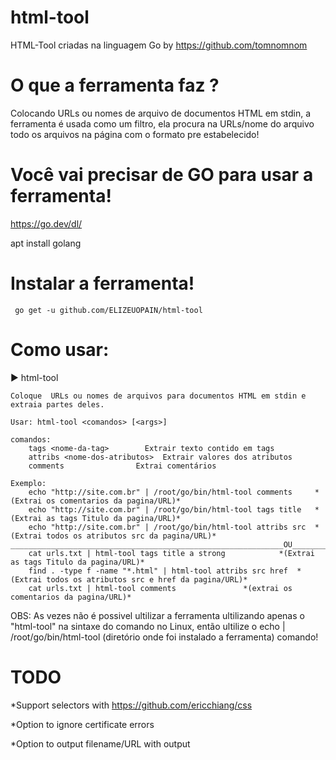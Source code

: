 # html-tool
HTML-Tool criadas na linguagem Go by https://github.com/tomnomnom
# O que a ferramenta faz ?
Colocando URLs ou nomes de arquivo de documentos HTML em stdin, a ferramenta é usada como um filtro, ela procura na URLs/nome do arquivo todo os arquivos na página com o formato pre estabelecido! 
# Você vai precisar de GO para usar a ferramenta!
https://go.dev/dl/

apt install golang 
# Instalar a ferramenta!
```
 go get -u github.com/ELIZEUOPAIN/html-tool

```
# Como usar:
▶ html-tool 

```
Coloque  URLs ou nomes de arquivos para documentos HTML em stdin e extraia partes deles.

Usar: html-tool <comandos> [<args>]

comandos:
	tags <nome-da-tag>        Extrair texto contido em tags
	attribs <nome-dos-atributos>  Extrair valores dos atributos
	comments                Extrai comentários

Exemplo:
	echo "http://site.com.br" | /root/go/bin/html-tool comments 	*(Extrai os comentarios da pagina/URL)*
	echo "http://site.com.br" | /root/go/bin/html-tool tags title 	*(Extrai as tags Titulo da pagina/URL)*
	echo "http://site.com.br" | /root/go/bin/html-tool attribs src 	*(Extrai todos os atributos src da pagina/URL)*
_____________________________________________________________OU___________________________________________________________________________
	cat urls.txt | html-tool tags title a strong			*(Extrai as tags Titulo da pagina/URL)*
	find . -type f -name "*.html" | html-tool attribs src href 	*(Extrai todos os atributos src e href da pagina/URL)*
	cat urls.txt | html-tool comments 				*(extrai os comentarios da pagina/URL)*
```

OBS: As vezes não é possivel ultilizar a ferramenta ultilizando apenas o "html-tool" na sintaxe do comando no Linux, então ultilize o echo
| /root/go/bin/html-tool (diretório onde foi instalado a ferramenta) comando! 
# TODO

*Support selectors with https://github.com/ericchiang/css
        
*Option to ignore certificate errors
        
*Option to output filename/URL with output
